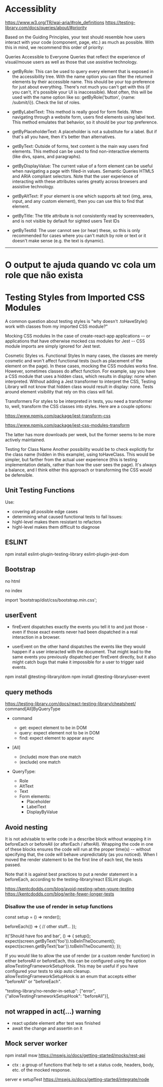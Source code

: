 # Accessiblity

https://www.w3.org/TR/wai-aria/#role_definitions
https://testing-library.com/docs/queries/about/#priority

Based on the Guiding Principles, your test should resemble how users interact with your code (component, page, etc.) as much as possible. With this in mind, we recommend this order of priority:

Queries Accessible to Everyone Queries that reflect the experience of visual/mouse users as well as those that use assistive technology.

- getByRole: This can be used to query every element that is exposed in the accessibility tree. With the name option you can filter the returned elements by their accessible name. This should be your top preference for just about everything. There's not much you can't get with this (if you can't, it's possible your UI is inaccessible). Most often, this will be used with the name option like so: getByRole('button', {name: /submit/i}). Check the list of roles.

- getByLabelText: This method is really good for form fields. When navigating through a website form, users find elements using label text. This method emulates that behavior, so it should be your top preference.

- getByPlaceholderText: A placeholder is not a substitute for a label. But if that's all you have, then it's better than alternatives.

- getByText: Outside of forms, text content is the main way users find elements. This method can be used to find non-interactive elements (like divs, spans, and paragraphs).

- getByDisplayValue: The current value of a form element can be useful when navigating a page with filled-in values.
Semantic Queries HTML5 and ARIA compliant selectors. Note that the user experience of interacting with these attributes varies greatly across browsers and assistive technology.

- getByAltText: If your element is one which supports alt text (img, area, input, and any custom element), then you can use this to find that element.

- getByTitle: The title attribute is not consistently read by screenreaders, and is not visible by default for sighted users
Test IDs

- getByTestId: The user cannot see (or hear) these, so this is only recommended for cases where you can't match by role or text or it doesn't make sense (e.g. the text is dynamic).

----
# O output te ajuda quando vc cola um role que não exista

# Testing Styles from Imported CSS Modules
A common question about testing styles is "why doesn't .toHaveStyle() work with classes from my imported CSS module?"

Mocking CSS modules
In the case of create-react-app applications -- or applications that have otherwise mocked css modules for Jest -- CSS module imports are simply ignored for Jest test.

Cosmetic Styles vs. Functional Styles
In many cases, the classes are merely cosmetic and won't affect functional tests (such as placement of the element on the page). In these cases, mocking the CSS modules works fine. However, sometimes classes do affect function. For example, say you have a CSS module that uses a hidden class, which results in display: none when interpreted. Without adding a Jest transformer to interpret the CSS, Testing Library will not know that hidden class would result in display: none. Tests around element visibility that rely on this class will fail.

Transformers
For styles to be interpreted in tests, you need a transformer to, well, transform the CSS classes into styles. Here are a couple options:

https://www.npmjs.com/package/jest-transform-css

https://www.npmjs.com/package/jest-css-modules-transform

The latter has more downloads per week, but the former seems to be more actively maintained.

Testing for Class Name
Another possibility would be to check explicitly for the class name (hidden in this example), using toHaveClass. This would be simpler, but farther from the actual user experience (this is testing implementation details, rather than how the user sees the page). It's always a balance, and I think either this approach or transforming the CSS would be defensible.

## Unit Testing Functions
Use:
- covering all possible edge cases
- determining what caused functional tests to fail
Issues:
- highl-level makes them resistant to refactors
- highl-level makes them difficult to diagnose

## ESLINT
npm install eslint-plugin-testing-library eslint-plugin-jest-dom

## Bootstrap
no html
 <script src="https://unpkg.com/react/umd/react.production.min.js" crossorigin></script>

  <script src="https://unpkg.com/react-dom/umd/react-dom.production.min.js" crossorigin></script>

  <script src="https://unpkg.com/react-bootstrap@next/dist/react-bootstrap.min.js" crossorigin></script>

no index

import 'bootstrap/dist/css/bootstrap.min.css';

## userEvent
  - fireEvent dispatches exactly the events you tell it to and just those - even if those exact events never had been dispatched in a real interaction in a browser.

  - userEvent on the other hand dispatches the events like they would happen if a user interacted with the document. That might lead to the same events you previously dispatched per fireEvent directly, but it also might catch bugs that make it impossible for a user to trigger said events.

npm install @testing-library/dom 
npm install @testing-library/user-event

## query methods

https://testing-library.com/docs/react-testing-library/cheatsheet/
command[All]ByQueryType
- command
  - get: expect element to be in DOM
  - query: expect element not to be in DOM
  - find: expect element to appear async

- [All]
  - (include) more than one match
  - (exclude) one match

- QueryType:
  - Role
  - AltText
  - Text
  - Form elements:
    - Placeholder
    - LabelText
    - DisplayByValue

## Avoid nesting
It is not advisable to write code in a describe block without wrapping it in beforeEach or beforeAll (or afterEach / afterAll). Wrapping the code in one of these blocks ensures the code will run at the proper time(s) -- without specifying that, the code will behave unpredictably (as you noticed). When I moved the render statement to be the first line of each test, the tests passed.

Note that it is against best practices to put a render statement in a beforeEach, according to the testing-library/react ESLint plugin.  

https://kentcdodds.com/blog/avoid-nesting-when-youre-testing
https://kentcdodds.com/blog/write-fewer-longer-tests


### Disallow the use of render in setup functions
const setup = () => render(<MyComponent />);

beforeEach(() => {
  // other stuff...
});

it('Should have foo and bar', () => {
  setup();
  expect(screen.getByText('foo')).toBeInTheDocument();
  expect(screen.getByText('bar')).toBeInTheDocument();
});

If you would like to allow the use of render (or a custom render function) in either beforeAll or beforeEach, this can be configured using the option allowTestingFrameworkSetupHook. This may be useful if you have configured your tests to skip auto cleanup. allowTestingFrameworkSetupHook is an enum that accepts either "beforeAll" or "beforeEach".

   "testing-library/no-render-in-setup": ["error", {"allowTestingFrameworkSetupHook": "beforeAll"}],

  
  ## not wrapped in act(...) warning
  - react update element after test was finished
  - await the change and assertin on it

  ## Mock server worker
  npm install msw
  https://mswjs.io/docs/getting-started/mocks/rest-api

  - ctx : a group of functions that help to set a status code, headers, body, etc. of the mocked response.

  server e setupTest
  https://mswjs.io/docs/getting-started/integrate/node